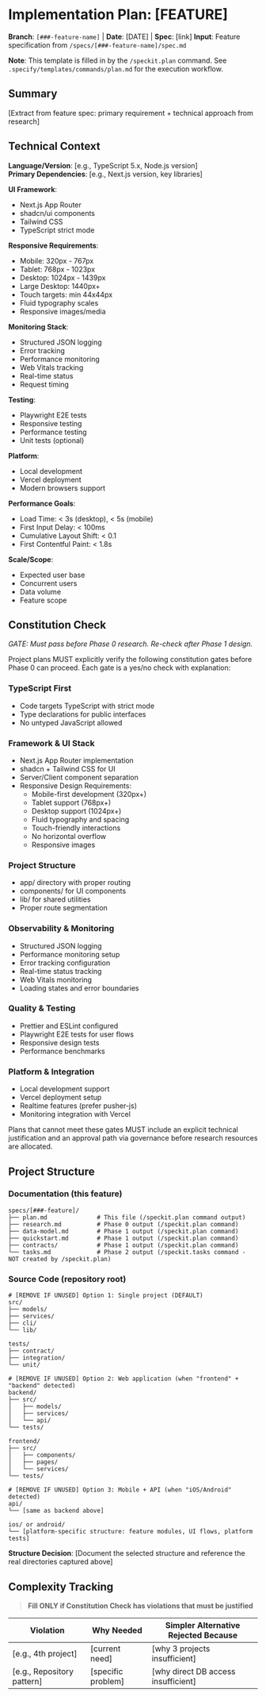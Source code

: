# Implementation Plan: [FEATURE]

**Branch**: `[###-feature-name]` | **Date**: [DATE] | **Spec**: [link]
**Input**: Feature specification from `/specs/[###-feature-name]/spec.md`

**Note**: This template is filled in by the `/speckit.plan` command. See `.specify/templates/commands/plan.md` for the execution workflow.

## Summary

[Extract from feature spec: primary requirement + technical approach from research]

## Technical Context

<!--
  ACTION REQUIRED: Replace the content in this section with the technical details
  for the project. The structure here is presented in advisory capacity to guide
  the iteration process.
-->

**Language/Version**: [e.g., TypeScript 5.x, Node.js version]  
**Primary Dependencies**: [e.g., Next.js version, key libraries]

**UI Framework**:

- Next.js App Router
- shadcn/ui components
- Tailwind CSS
- TypeScript strict mode

**Responsive Requirements**:

- Mobile: 320px - 767px
- Tablet: 768px - 1023px
- Desktop: 1024px - 1439px
- Large Desktop: 1440px+
- Touch targets: min 44x44px
- Fluid typography scales
- Responsive images/media

**Monitoring Stack**:

- Structured JSON logging
- Error tracking
- Performance monitoring
- Web Vitals tracking
- Real-time status
- Request timing

**Testing**:

- Playwright E2E tests
- Responsive testing
- Performance testing
- Unit tests (optional)

**Platform**:

- Local development
- Vercel deployment
- Modern browsers support

**Performance Goals**:

- Load Time: < 3s (desktop), < 5s (mobile)
- First Input Delay: < 100ms
- Cumulative Layout Shift: < 0.1
- First Contentful Paint: < 1.8s

**Scale/Scope**:

- Expected user base
- Concurrent users
- Data volume
- Feature scope

## Constitution Check

_GATE: Must pass before Phase 0 research. Re-check after Phase 1 design._

Project plans MUST explicitly verify the following constitution gates before Phase 0 can
proceed. Each gate is a yes/no check with explanation:

### TypeScript First

- Code targets TypeScript with strict mode
- Type declarations for public interfaces
- No untyped JavaScript allowed

### Framework & UI Stack

- Next.js App Router implementation
- shadcn + Tailwind CSS for UI
- Server/Client component separation
- Responsive Design Requirements:
  - Mobile-first development (320px+)
  - Tablet support (768px+)
  - Desktop support (1024px+)
  - Fluid typography and spacing
  - Touch-friendly interactions
  - No horizontal overflow
  - Responsive images

### Project Structure

- app/ directory with proper routing
- components/ for UI components
- lib/ for shared utilities
- Proper route segmentation

### Observability & Monitoring

- Structured JSON logging
- Performance monitoring setup
- Error tracking configuration
- Real-time status tracking
- Web Vitals monitoring
- Loading states and error boundaries

### Quality & Testing

- Prettier and ESLint configured
- Playwright E2E tests for user flows
- Responsive design tests
- Performance benchmarks

### Platform & Integration

- Local development support
- Vercel deployment setup
- Realtime features (prefer pusher-js)
- Monitoring integration with Vercel

Plans that cannot meet these gates MUST include an explicit technical justification and an
approval path via governance before research resources are allocated.

## Project Structure

### Documentation (this feature)

```text
specs/[###-feature]/
├── plan.md              # This file (/speckit.plan command output)
├── research.md          # Phase 0 output (/speckit.plan command)
├── data-model.md        # Phase 1 output (/speckit.plan command)
├── quickstart.md        # Phase 1 output (/speckit.plan command)
├── contracts/           # Phase 1 output (/speckit.plan command)
└── tasks.md             # Phase 2 output (/speckit.tasks command - NOT created by /speckit.plan)
```

### Source Code (repository root)

<!--
  ACTION REQUIRED: Replace the placeholder tree below with the concrete layout
  for this feature. Delete unused options and expand the chosen structure with
  real paths (e.g., apps/admin, packages/something). The delivered plan must
  not include Option labels.
-->

```text
# [REMOVE IF UNUSED] Option 1: Single project (DEFAULT)
src/
├── models/
├── services/
├── cli/
└── lib/

tests/
├── contract/
├── integration/
└── unit/

# [REMOVE IF UNUSED] Option 2: Web application (when "frontend" + "backend" detected)
backend/
├── src/
│   ├── models/
│   ├── services/
│   └── api/
└── tests/

frontend/
├── src/
│   ├── components/
│   ├── pages/
│   └── services/
└── tests/

# [REMOVE IF UNUSED] Option 3: Mobile + API (when "iOS/Android" detected)
api/
└── [same as backend above]

ios/ or android/
└── [platform-specific structure: feature modules, UI flows, platform tests]
```

**Structure Decision**: [Document the selected structure and reference the real
directories captured above]

## Complexity Tracking

> **Fill ONLY if Constitution Check has violations that must be justified**

| Violation                  | Why Needed         | Simpler Alternative Rejected Because |
| -------------------------- | ------------------ | ------------------------------------ |
| [e.g., 4th project]        | [current need]     | [why 3 projects insufficient]        |
| [e.g., Repository pattern] | [specific problem] | [why direct DB access insufficient]  |

